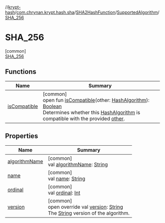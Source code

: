 //[krypt-hash](../../../../../index.md)/[com.chrynan.krypt.hash.sha](../../../index.md)/[SHA2HashFunction](../../index.md)/[SupportedAlgorithm](../index.md)/[SHA_256](index.md)

# SHA_256

[common]\
[SHA_256](index.md)

## Functions

| Name | Summary |
|---|---|
| [isCompatible](../../../../com.chrynan.krypt.hash/-hash-algorithm/is-compatible.md) | [common]<br>open fun [isCompatible](../../../../com.chrynan.krypt.hash/-hash-algorithm/is-compatible.md)(other: [HashAlgorithm](../../../../com.chrynan.krypt.hash/-hash-algorithm/index.md)): [Boolean](https://kotlinlang.org/api/latest/jvm/stdlib/kotlin/-boolean/index.html)<br>Determines whether this [HashAlgorithm](../../../../com.chrynan.krypt.hash/-hash-algorithm/index.md) is compatible with the provided [other](../../../../com.chrynan.krypt.hash/-hash-algorithm/index.md). |

## Properties

| Name | Summary |
|---|---|
| [algorithmName](../algorithm-name.md) | [common]<br>val [algorithmName](../algorithm-name.md): [String](https://kotlinlang.org/api/latest/jvm/stdlib/kotlin/-string/index.html) |
| [name](../-s-h-a_512/index.md#-372974862%2FProperties%2F-1850566401) | [common]<br>val [name](../-s-h-a_512/index.md#-372974862%2FProperties%2F-1850566401): [String](https://kotlinlang.org/api/latest/jvm/stdlib/kotlin/-string/index.html) |
| [ordinal](../-s-h-a_512/index.md#-739389684%2FProperties%2F-1850566401) | [common]<br>val [ordinal](../-s-h-a_512/index.md#-739389684%2FProperties%2F-1850566401): [Int](https://kotlinlang.org/api/latest/jvm/stdlib/kotlin/-int/index.html) |
| [version](../version.md) | [common]<br>open override val [version](../version.md): [String](https://kotlinlang.org/api/latest/jvm/stdlib/kotlin/-string/index.html)<br>The [String](https://kotlinlang.org/api/latest/jvm/stdlib/kotlin/-string/index.html) version of the algorithm. |
